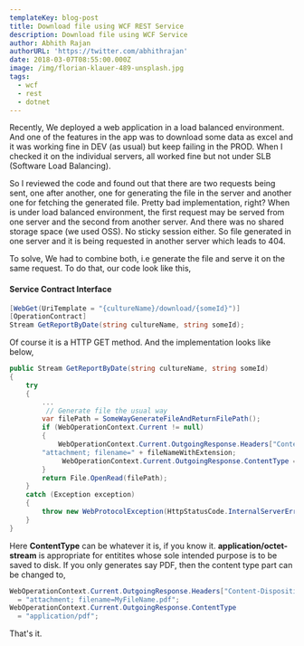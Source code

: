 ```yaml
---
templateKey: blog-post
title: Download file using WCF REST Service
description: Download file using WCF Service
author: Abhith Rajan
authorURL: 'https://twitter.com/abhithrajan'
date: 2018-03-07T08:55:00.000Z
image: /img/florian-klauer-489-unsplash.jpg
tags:
  - wcf
  - rest
  - dotnet
---
```

Recently, We deployed a web application in a load balanced environment. And one of the features in the app was to download some data as excel and it was working fine in DEV (as usual) but keep failing in the PROD. When I checked it on the individual servers, all worked fine but not under SLB (Software Load Balancing).

So I reviewed the code and found out that there are two requests being sent, one after another, one for generating the file in the server and another one for fetching the generated file. Pretty bad implementation, right?
When is under load balanced environment, the first request may be served from one server and the second from another server. And there was no shared storage space (we used OSS). No sticky session either. So file generated in one server and it is being requested in another server which leads to 404.

To solve, We had to combine both, i.e generate the file and serve it on the same request. To do that, our code look like this,

#### Service Contract Interface

```cs
[WebGet(UriTemplate = "{cultureName}/download/{someId}")]
[OperationContract]
Stream GetReportByDate(string cultureName, string someId);
```

Of course it is a HTTP GET method. And the implementation looks like below,

```cs
public Stream GetReportByDate(string cultureName, string someId)
{
    try
    {
        ...
         // Generate file the usual way
        var filePath = SomeWayGenerateFileAndReturnFilePath();
        if (WebOperationContext.Current != null)
        {
            WebOperationContext.Current.OutgoingResponse.Headers["Content-Disposition"] =
        "attachment; filename=" + fileNameWithExtension;
             WebOperationContext.Current.OutgoingResponse.ContentType = "application/octet-stream";
        }
        return File.OpenRead(filePath);
    }
    catch (Exception exception)
    {
        throw new WebProtocolException(HttpStatusCode.InternalServerError, $"ERROR: Operation faild. {exception.Message}", exception.InnerException);
    }
}
```

Here **ContentType**  can be whatever it is, if you know it.  **application/octet-stream** is appropriate for entitites whose sole intended purpose is to be saved to disk.
If you only generates say PDF, then the content type part can be changed to,

```cs
WebOperationContext.Current.OutgoingResponse.Headers["Content-Disposition"]
  = "attachment; filename=MyFileName.pdf";
WebOperationContext.Current.OutgoingResponse.ContentType
  = "application/pdf";
```

That's it.
